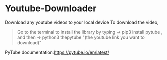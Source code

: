 # Youtube-Downloader
Download any youtube videos to your local device 
To download the video, 
  >Go to the terminal to install the library by typing  -> pip3 install pytube , and then ->
                          python3 thepytube "(the youtube link you want to download)"

PyTube documentation:https://pytube.io/en/latest/
